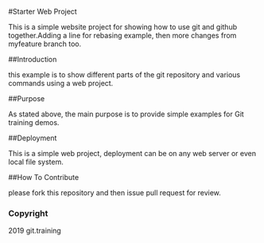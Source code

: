 #Starter Web Project

This is a simple website project for showing how to use git and github together.Adding a line for rebasing example, then more changes from myfeature branch too.

##Introduction

this example is to show different parts of the git repository and various commands using a web project.

##Purpose

As stated above, the main purpose is to provide simple examples for Git training demos.

##Deployment

This is a simple web project, deployment can be on any web server or even local file system.

##How To Contribute

please fork this repository and then issue pull request for review.

### Copyright
2019 git.training
